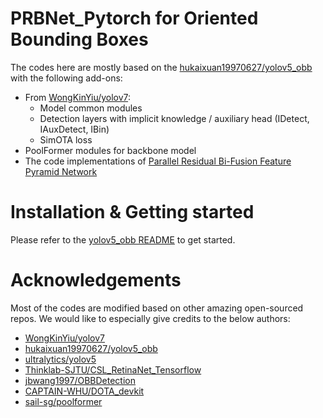 # PRBNet_Pytorch for Oriented Bounding Boxes

The codes here are mostly based on the [hukaixuan19970627/yolov5_obb](!https://github.com/hukaixuan19970627/yolov5_obb) with the following add-ons:

- From [WongKinYiu/yolov7](!https://github.com/WongKinYiu/yolov7):
	- Model common modules
	- Detection layers with implicit knowledge / auxiliary head (IDetect, IAuxDetect, IBin)
	- SimOTA loss
- PoolFormer modules for backbone model 
- The code implementations of [Parallel Residual Bi-Fusion Feature Pyramid Network](!https://doi.org/10.1109/TIP.2021.3118953)

# Installation & Getting started

Please refer to the [yolov5_obb README](!https://github.com/hukaixuan19970627/yolov5_obb/blob/master/README.md) to get started.

# Acknowledgements

Most of the codes are modified based on other amazing open-sourced repos. We would like to especially give credits to the below authors:

* [WongKinYiu/yolov7](!https://github.com/WongKinYiu/yolov7)
* [hukaixuan19970627/yolov5_obb](!https://github.com/hukaixuan19970627/yolov5_obb)
* [ultralytics/yolov5](https://github.com/ultralytics/yolov5)
* [Thinklab-SJTU/CSL_RetinaNet_Tensorflow](https://github.com/Thinklab-SJTU/CSL_RetinaNet_Tensorflow)
* [jbwang1997/OBBDetection](https://github.com/jbwang1997/OBBDetection)
* [CAPTAIN-WHU/DOTA_devkit](https://github.com/CAPTAIN-WHU/DOTA_devkit)
* [sail-sg/poolformer](!https://github.com/sail-sg/poolformer)




